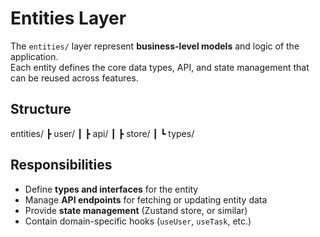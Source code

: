 # Entities Layer

The `entities/` layer represent **business-level models** and logic of the application.  
Each entity defines the core data types, API, and state management that can be reused across features.

## Structure

entities/
┣ user/
┃ ┣ api/
┃ ┣ store/
┃ ┗ types/

## Responsibilities

- Define **types and interfaces** for the entity
- Manage **API endpoints** for fetching or updating entity data
- Provide **state management** (Zustand store, or similar)
- Contain domain-specific hooks (`useUser`, `useTask`, etc.)
